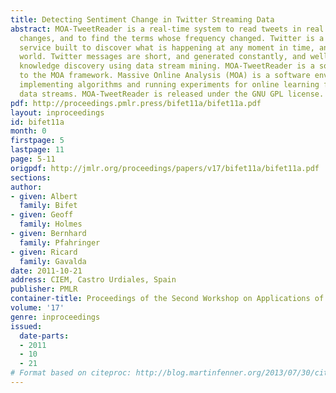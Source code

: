 ```yaml
---
title: Detecting Sentiment Change in Twitter Streaming Data
abstract: MOA-TweetReader is a real-time system to read tweets in real time, to detect
  changes, and to find the terms whose frequency changed. Twitter is a micro-blogging
  service built to discover what is happening at any moment in time, anywhere in the
  world. Twitter messages are short, and generated constantly, and well suited for
  knowledge discovery using data stream mining. MOA-TweetReader is a software extension
  to the MOA framework. Massive Online Analysis (MOA) is a software environment for
  implementing algorithms and running experiments for online learning from evolving
  data streams. MOA-TweetReader is released under the GNU GPL license.
pdf: http://proceedings.pmlr.press/bifet11a/bifet11a.pdf
layout: inproceedings
id: bifet11a
month: 0
firstpage: 5
lastpage: 11
page: 5-11
origpdf: http://jmlr.org/proceedings/papers/v17/bifet11a/bifet11a.pdf
sections: 
author:
- given: Albert
  family: Bifet
- given: Geoff
  family: Holmes
- given: Bernhard
  family: Pfahringer
- given: Ricard
  family: Gavalda
date: 2011-10-21
address: CIEM, Castro Urdiales, Spain
publisher: PMLR
container-title: Proceedings of the Second Workshop on Applications of Pattern Analysis
volume: '17'
genre: inproceedings
issued:
  date-parts:
  - 2011
  - 10
  - 21
# Format based on citeproc: http://blog.martinfenner.org/2013/07/30/citeproc-yaml-for-bibliographies/
---
```

